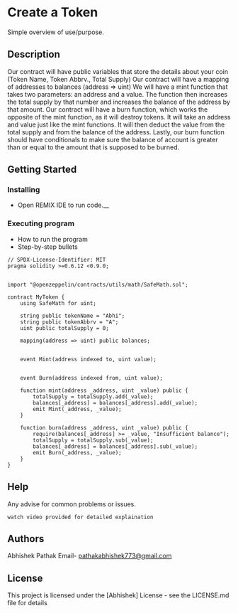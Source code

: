 #  Create a Token

Simple overview of use/purpose.

## Description

Our contract will have public variables that store the details about your coin (Token Name, Token Abbrv., Total Supply)
Our contract will have a mapping of addresses to balances (address => uint)
We will have a mint function that takes two parameters: an address and a value. The function then increases the total supply by that number and increases the balance of the address by that amount.
Our contract will have a burn function, which works the opposite of the mint function, as it will destroy tokens. It will take an address and value just like the mint functions. It will then deduct the value from the total supply and from the balance of the address.
Lastly, our burn function should have conditionals to make sure the balance of account is greater than or equal to the amount that is supposed to be burned.
## Getting Started

### Installing

* Open REMIX IDE to run code.__

### Executing program

* How to run the program
* Step-by-step bullets
```
// SPDX-License-Identifier: MIT
pragma solidity >=0.6.12 <0.9.0;


import "@openzeppelin/contracts/utils/math/SafeMath.sol";

contract MyToken {
    using SafeMath for uint;

    string public tokenName = "Abhi";
    string public tokenAbbrv = "A";
    uint public totalSupply = 0;

    mapping(address => uint) public balances;

   
    event Mint(address indexed to, uint value);

   
    event Burn(address indexed from, uint value);

    function mint(address _address, uint _value) public {
        totalSupply = totalSupply.add(_value);
        balances[_address] = balances[_address].add(_value);
        emit Mint(_address, _value);
    }

    function burn(address _address, uint _value) public {
        require(balances[_address] >= _value, "Insufficient balance");
        totalSupply = totalSupply.sub(_value);
        balances[_address] = balances[_address].sub(_value);
        emit Burn(_address, _value);
    }
}
```

## Help

Any advise for common problems or issues.
```
watch video provided for detailed explaination
```

## Authors

Abhishek Pathak
Email- pathakabhishek773@gmail.com


## License

This project is licensed under the [Abhishek] License - see the LICENSE.md file for details

